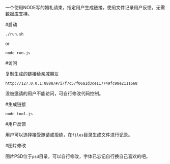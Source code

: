 ﻿一个使用NODE写的婚礼请柬，指定用户生成链接，使用文件记录用户反馈，无需数据库支持。


#启动

    ./run.sh
or

    node run.js
    
    
    
#访问

复制生成的链接给亲戚朋友

    http://127.0.0.1:8888/#/i/f7c57f06a1d3ce117749fc98e2111668

没被邀请的用户不能访问，可自行修改代码控制。


#生成链接

    node tool.js


#用户反馈

用户可以选择接受邀请或拒绝，在`files`目录生成文件进行记录。

#图片修改

图片PSD位于`psd`目录，可以自行修改，字体已忘记自行换自己喜欢的吧。